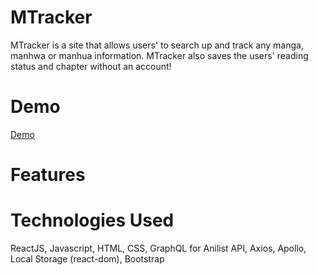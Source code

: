 # MTracker
MTracker is a site that allows users' to search up and track any manga, manhwa or manhua information. MTracker also saves the users' reading status and chapter without an account!

# Demo
[Demo](https://juliannejorda.github.io/MTracker/#/)

# Features

# Technologies Used
ReactJS, Javascript, HTML, CSS, GraphQL for Anilist API, Axios, Apollo, Local Storage (react-dom), Bootstrap
